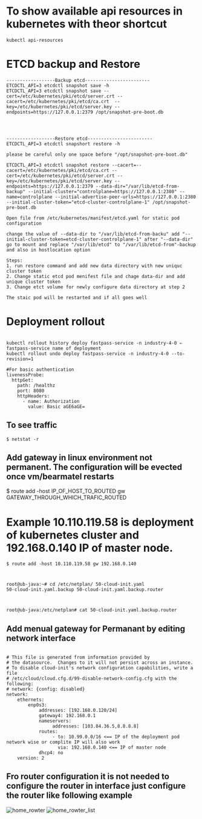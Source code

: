 # To show available api resources in kubernetes with theor shortcut
```
kubectl api-resources
```
# ETCD backup and Restore

```
------------------Backup etcd------------------------
ETCDCTL_API=3 etcdctl snapshot save -h
ETCDCTL_API=3 etcdctl snapshot save --cert=/etc/kubernetes/pki/etcd/server.crt --cacert=/etc/kubernetes/pki/etcd/ca.crt  --key=/etc/kubernetes/pki/etcd/server.key --endpoints=https://127.0.0.1:2379 /opt/snapshot-pre-boot.db




------------------Restore etcd------------------------
ETCDCTL_API=3 etcdctl snapshort restore -h

please be careful only one space before "/opt/snapshot-pre-boot.db"

ETCDCTL_API=3 etcdctl snapshot restore --cacert=--cacert=/etc/kubernetes/pki/etcd/ca.crt --cert=/etc/kubernetes/pki/etcd/server.crt --key=/etc/kubernetes/pki/etcd/server.key --endpoints=https://127.0.0.1:2379 --data-dir="/var/lib/etcd-from-backup" --initial-cluster="controlplane=https://127.0.0.1:2380" --name=controlplane --initial-advertise-peer-urls=https://127.0.0.1:2380 --initial-cluster-token="etcd-cluster-controlplane-1" /opt/snapshot-pre-boot.db

Open file from /etc/kubernetes/manifest/etcd.yaml for static pod configuration

change the value of --data-dir to "/var/lib/etcd-from-backu" add "--initial-cluster-token=etcd-cluster-controlplane-1" after "--data-dir" go to mount and replace "/var/lib/etcd" to "/var/lib/etcd-from"-backup and also in hostlocation option

Steps:
1. run restore command and add new data directory with new uniquc cluster token
2. Change static etcd pod menifest file and chage data-dir and add unique cluster token
3. Change etct volume for newly configure data directory at step 2

The staic pod will be restarted and if all goes well 
```

# Deployment rollout
<pre><code>
kubectl rollout history deploy fastpass-service -n industry-4-0 ⇐ fastpass-service name of deployment
kubectl rollout undo deploy fastpass-service -n industry-4-0 --to-revision=1

#For basic authentication
livenessProbe:
  httpGet:
    path: /healthz
    port: 8080
    httpHeaders:
      - name: Authorization
        value: Basic aGE6aGE=
</code></pre>

## To see traffic
<code>$ netstat -r </code>

## Add gateway in linux environment not permanent. The configuration will be evected once vm/bearmatel restarts
$ route add -host IP_OF_HOST_TO_ROUTED gw GATEWAY_THROUGH_WHICH_TRAFIC_ROUTED
# Example 10.110.119.58 is deployment of kubernetes cluster and 192.168.0.140 IP of master node.
<code>$ route add -host 10.110.119.58 gw 192.168.0.140



root@ub-java:~# cd /etc/netplan/
50-cloud-init.yaml  50-cloud-init.yaml.backup  50-cloud-init.yaml.backup.router

root@ub-java:/etc/netplan# cat 50-cloud-init.yaml.backup.router
</code>
## Add menual gateway for Permanant by editing network interface
<pre><code>
# This file is generated from information provided by
# the datasource.  Changes to it will not persist across an instance.
# To disable cloud-init's network configuration capabilities, write a file
# /etc/cloud/cloud.cfg.d/99-disable-network-config.cfg with the following:
# network: {config: disabled}
network:
    ethernets:
        enp0s3:
            addresses: [192.168.0.120/24]
            gateway4: 192.168.0.1
            nameservers:
                 addresses: [103.84.36.5,8.8.8.8]
            routes:
                 - to: 10.99.0.0/16 <== IP of the deployment pod network wise or complite IP will also work
                   via: 192.168.0.140 <== IP of master node
            dhcp4: no
    version: 2
</code></pre>
## Fro router configuration it is not needed to configure the router in interface just configure the router like following example
![home_rowter](https://drive.google.com/uc?id=1eL2Zt9UKgWmtsCxIPuPxagFzu8YlVBwY)
![home_rowter_list](https://drive.google.com/uc?id=14aDWTo8qAJc1agxLditE_fZ_pbiujkUl)


